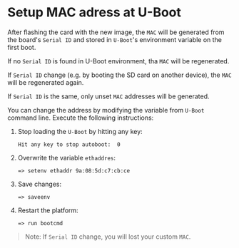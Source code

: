 # Setup MAC adress at U-Boot

After flashing the card with the new image, the `MAC` will be generated from the
board's `Serial ID` and stored in `U-Boot`'s environment variable on the first
boot.

If no `Serial ID` is found in U-Boot environment, tha `MAC` will be regenerated.

If `Serial ID` change (e.g. by booting the SD card on another device), the
`MAC` will be regenerated again.

If `Serial ID` is the same, only unset `MAC` addresses will be generated. 

You can change the address by modifying the variable from
`U-Boot` command line. Execute the following instructions:
1. Stop loading the `U-Boot` by hitting any key:
    ```
    Hit any key to stop autoboot:  0
    ```
2. Overwrite the variable `ethaddres`:
    ```
    => setenv ethaddr 9a:08:5d:c7:cb:ce
    ```
3. Save changes:
    ```
    => saveenv
    ```
4. Restart the platform:
    ```
    => run bootcmd
    ```
> Note: If `Serial ID` change, you will lost your custom `MAC`.
